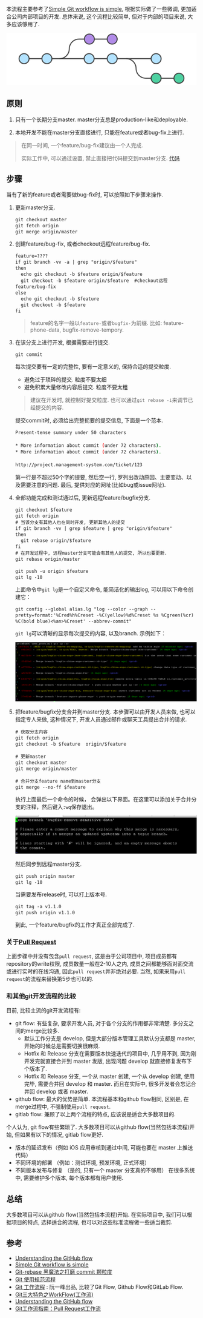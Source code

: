 本流程主要参考了[Simple Git workflow is simple](<https://www.atlassian.com/blog/archives/simple-git-workflow-simple>), 根据实际做了一些微调, 更加适合公司内部项目的开发.  总体来说, 这个流程比较简单, 但对于内部的项目来说, 大多应该够用了. 

![img](image/bg2015122301-1558321591814.png)

## 原则

1. 只有一个长期分支master.  master分支总是production-like和deployable. 

2. 本地开发不能在master分支直接进行, 只能在feature或者bug-fix上进行. 

> 在同一时间, 一个feature/bug-fix建议由一个人完成. 
>
> 实际工作中, 可以通过设置, 禁止直接把代码提交到master分支. [代码](git.md#%E9%81%BF%E5%85%8D%E7%9B%B4%E6%8E%A5%E6%8A%8A%E4%BB%A3%E7%A0%81%E6%8F%90%E4%BA%A4%E5%88%B0master)


## 步骤
当有了新的feature或者需要做bug-fix时, 可以按照如下步骤来操作. 
1. 更新master分支.  

    ~~~shell
    git checkout master
    git fetch origin
    git merge origin/master
    ~~~

2. 创建feature/bug-fix, 或者checkout远程feature/bug-fix.  

    ~~~shell
    feature=????
    if git branch -vv -a | grep "origin/$feature"
    then
      echo git checkout -b $feature origin/$feature  
      git checkout -b $feature origin/$feature  #checkout远程feature/bug-fix
    else
      echo git checkout -b $feature
      git checkout -b $feature
    fi  
    ~~~

    > feature的名字一般以`feature-`或者`bugfix-`为前缀.  比如:  feature-phone-data, bugfix-remove-tempory. 

3. 在该分支上进行开发, 根据需要进行提交. 

    ~~~shell
    git commit 
    ~~~

    每次提交要有一定的完整性, 要有一定意义的,  保持合适的提交粒度. 

    - 避免过于琐碎的提交. 粒度不要太细
    - 避免积累大量修改内容后提交. 粒度不要太粗
   > 建议在开发时, 就控制好提交粒度. 也可以通过`git rebase -i`来调节已经提交的内容. 
   
   提交commit时, 必须给出完整扼要的提交信息, 下面是一个范本. 
   
   ```bash
   Present-tense summary under 50 characters
   
   * More information about commit (under 72 characters).
   * More information about commit (under 72 characters).
   
   http://project.management-system.com/ticket/123
   ```
   
   第一行是不超过50个字的提要, 然后空一行, 罗列出改动原因、主要变动、以及需要注意的问题. 最后, 提供对应的网址(比如bug或issue网址). 
   
4. 全部功能完成和测试通过后, 更新远程feature/bugfix分支.  

    ~~~shell
    git checkout $feature 
    git fetch origin
    # 当该分支有其他人也在同时开发, 更新其他人的提交
    if git branch -vv | grep $feature | grep "origin/$feature"
    then 
      git rebase origin/$feature 
    fi
    # 在开发过程中, 远程master分支可能会有其他人的提交, 所以也要更新.
    git rebase origin/master
     
    git push -u origin $feature 
    git lg -10     
    ~~~
    
    上面命令中`git lg`是一个自定义命令, 能简洁化的输出log, 可以用以下命令创建它：
    
    ~~~shell
    git config --global alias.lg "log --color --graph --pretty=format:'%Cred%h%Creset -%C(yellow)%d%Creset %s %Cgreen(%cr) %C(bold blue)<%an>%Creset' --abbrev-commit"
    ~~~
    
    `git lg`可以清晰的显示每次提交的内容, 以及branch. 示例如下：
    
    ![1561508745238](image/1561508745238.png)
    
5. 把feature/bugfix分支合并到master分支.  本步骤可以由开发人员来做, 也可以指定专人来做, 这种情况下, 开发人员通过邮件或聊天工具提出合并的请求.    

    ~~~shell
    # 获取分支内容
    git fetch origin
    git checkout -b $feature  origin/$feature
    
    # 更新master
    git checkout master
    git merge origin/master
    
    # 合并分支feature name到master分支
    git merge --no-ff $feature 
    ~~~
    

    执行上面最后一个命令的时候， 会弹出以下界面。在这里可以添加关于合并分支的注释，然后键入`:wq`保存退出。
    
    ![1563436302940](image/1563436302940.png)

    然后同步到远程master分支. 
    
    ~~~
    git push origin master            
    git lg -10
    ~~~
    
     当需要发布release时, 可以打上版本号. 
    
    ~~~
    git tag -a v1.1.0    
    git push origin v1.1.0
    ~~~
    
      到此, 一个feature/bugfix的工作才真正全部完成了.  

### 关于[Pull Request](https://www.zhihu.com/question/21682976)

上面步骤中并没有包含`pull request`, 这是由于公司项目中, 项目成员都有repository的write权限, 成员数量一般在2-10人之内,  成员之间都能够面对面交流或进行实时的在线沟通, 因此`pull request`并非绝对必要. 当然, 如果采用`pull request`的流程来替换第5步也可以的.  

### 和其他git开发流程的比较

目前, 比较主流的git开发流程有:

- git flow:  有些复杂, 要求开发人员, 对于各个分支的作用都非常清楚.   多分支之间的merge比较多. 
  - 默认工作分支是 develop, 但是大部分版本管理工具默认分支都是 master, 开始的时候总是需要切换很麻烦. 
  - Hotfix 和 Release 分支在需要版本快速迭代的项目中, 几乎用不到, 因为刚开发完就直接合并到 master 发版, 出现问题 develop 就直接修复发布下个版本了. 
  - Hotfix 和 Release 分支, 一个从 master 创建, 一个从 develop 创建, 使用完毕, 需要合并回 develop 和 master. 而且在实际中, 很多开发者会忘记合并回 develop 或者 master. 
- github flow:  最大的优势是简单. 本流程基本和github flow相同, 区别是, 在merge过程中, 不强制使用`pull request`.  
- gitlab flow: 兼顾了以上两个流程的特点, 应该说是适合大多数项目的. 

个人认为,  git flow有些繁琐了. 大多数项目可以从github flow(当然包括本流程)开始,  但如果有以下的情况,  gitlab flow更好.  

- 版本的延迟发布（例如 iOS 应用审核到通过中间, 可能也要在 master 上推送代码）
- 不同环境的部署 （例如：测试环境, 预发环境, 正式环境）
- 不同版本发布与修复 （是的, 只有一个 master 分支真的不够用）
  在很多系统中, 需要维护多个版本, 每个版本都有用户使用. 

## 总结

大多数项目可以从github flow(当然包括本流程)开始.  在实际项目中, 我们可以根据项目的特点, 选择适合的流程, 也可以对这些标准流程做一些适当裁剪.  

## 参考

- [Understanding the GitHub flow](<https://guides.github.com/introduction/flow/index.html>)
- [Simple Git workflow is simple](<https://www.atlassian.com/blog/archives/simple-git-workflow-simple>)
-  [Git-rebase 黑魔法之打磨 commit 颗粒度](https://drprincess.github.io/2018/02/27/Git-rebase打造喜欢的commit颗粒感/#more)
-  [Git 使用规范流程](<http://www.ruanyifeng.com/blog/2015/08/git-use-process.html>)
-  [Git 工作流程](<http://www.ruanyifeng.com/blog/2015/12/git-workflow.html>) : 阮一峰出品, 比较了Git Flow, Github Flow和GitLab Flow. 
- [Git三大特色之WorkFlow(工作流)](<https://drprincess.github.io/2017/12/26/Git%E4%B8%89%E5%A4%A7%E7%89%B9%E8%89%B2%E4%B9%8BWorkFlow(%E5%B7%A5%E4%BD%9C%E6%B5%81)/>)
- [Understanding the GitHub flow](<https://guides.github.com/introduction/flow/index.html>)
- [Git工作流指南：Pull Request工作流](<http://blog.jobbole.com/76854/>)
